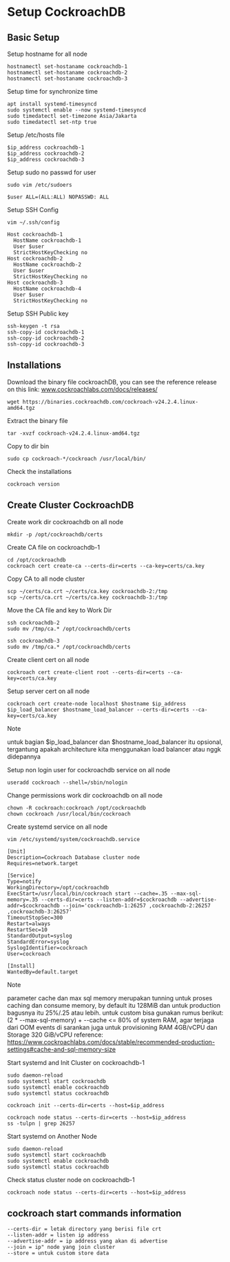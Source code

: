 # Setup CockroachDB

## Basic Setup
Setup hostname for all node
```
hostnamectl set-hostaname cockroachdb-1
hostnamectl set-hostaname cockroachdb-2
hostnamectl set-hostaname cockroachdb-3
```

Setup time for synchronize time
```
apt install systemd-timesyncd
sudo systemctl enable --now systemd-timesyncd
sudo timedatectl set-timezone Asia/Jakarta
sudo timedatectl set-ntp true
```

Setup /etc/hosts file
```
$ip_address cockroachdb-1
$ip_address cockroachdb-2
$ip_address cockroachdb-3
```

Setup sudo no passwd for user
```
sudo vim /etc/sudoers

$user ALL=(ALL:ALL) NOPASSWD: ALL
```

Setup SSH Config
```
vim ~/.ssh/config

Host cockroachdb-1
  HostName cockroachdb-1
  User $user
  StrictHostKeyChecking no
Host cockroachdb-2
  HostName cockroachdb-2
  User $user
  StrictHostKeyChecking no
Host cockroachdb-3
  HostName cockroachdb-4
  User $user
  StrictHostKeyChecking no
```

Setup SSH Public key
```
ssh-keygen -t rsa
ssh-copy-id cockroachdb-1
ssh-copy-id cockroachdb-2
ssh-copy-id cockroachdb-3
```

## Installations
Download the binary file cockroachDB, you can see the reference release on this link: www.cockroachlabs.com/docs/releases/
```
wget https://binaries.cockroachdb.com/cockroach-v24.2.4.linux-amd64.tgz
```

Extract the binary file
```
tar -xvzf cockroach-v24.2.4.linux-amd64.tgz
```

Copy to dir bin
```
sudo cp cockroach-*/cockroach /usr/local/bin/
```

Check the installations
```
cockroach version
```

## Create Cluster CockroachDB

Create work dir cockroachdb on all node
```
mkdir -p /opt/cockroachdb/certs
```

Create CA file on cockroachdb-1
```
cd /opt/cockroachdb
cockroach cert create-ca --certs-dir=certs --ca-key=certs/ca.key
```

Copy CA to all node cluster
```
scp ~/certs/ca.crt ~/certs/ca.key cockroachdb-2:/tmp
scp ~/certs/ca.crt ~/certs/ca.key cockroachdb-3:/tmp
```

Move the CA file and key to Work Dir
```
ssh cockroachdb-2
sudo mv /tmp/ca.* /opt/cockroachdb/certs

ssh cockroachdb-3
sudo mv /tmp/ca.* /opt/cockroachdb/certs
```

Create client cert on all node
```
cockroach cert create-client root --certs-dir=certs --ca-key=certs/ca.key
```

Setup server cert on all node
```
cockroach cert create-node localhost $hostname $ip_address $ip_load_balancer $hostname_load_balancer --certs-dir=certs --ca-key=certs/ca.key
```
> [!NOTE]
> untuk bagian $ip_load_balancer dan $hostname_load_balancer itu opsional, tergantung apakah architecture kita menggunakan load balancer atau nggk didepannya

Setup non login user for cockroachdb service on all node
```
useradd cockroach --shell=/sbin/nologin
```

Change permissions work dir cockroachdb on all node
```
chown -R cockroach:cockroach /opt/cockroachdb
chown cockroach /usr/local/bin/cockroach
```

Create systemd service on all node
```
vim /etc/systemd/system/cockroachdb.service

[Unit]
Description=Cockroach Database cluster node
Requires=network.target

[Service]
Type=notify
WorkingDirectory=/opt/cockroachdb
ExecStart=/usr/local/bin/cockroach start --cache=.35 --max-sql-memory=.35 --certs-dir=certs --listen-addr=$cockroachdb --advertise-addr=$cockroachdb --join='cockroachdb-1:26257 ,cockroachdb-2:26257 ,cockroachdb-3:26257'
TimeoutStopSec=300
Restart=always
RestartSec=10
StandardOutput=syslog
StandardError=syslog
SyslogIdentifier=cockroach
User=cockroach

[Install]
WantedBy=default.target
```
> [!NOTE]
> parameter cache dan max sql memory merupakan tunning untuk proses caching dan consume memory, by default itu 128MiB dan untuk production bagusnya itu 25%/.25 atau lebih.
> untuk custom bisa gunakan rumus berikut: (2 * --max-sql-memory) + --cache <= 80% of system RAM, agar terjaga dari OOM events
> di sarankan juga untuk provisioning RAM 4GB/vCPU dan Storage 320 GiB/vCPU 
> reference: https://www.cockroachlabs.com/docs/stable/recommended-production-settings#cache-and-sql-memory-size


Start systemd and Init Cluster on cockroachdb-1
```
sudo daemon-reload
sudo systemctl start cockroachdb
sudo systemctl enable cockroachdb
sudo systemctl status cockroachdb

cockroach init --certs-dir=certs --host=$ip_address

cockroach node status --certs-dir=certs --host=$ip_address
ss -tulpn | grep 26257
```

Start systemd on Another Node
```
sudo daemon-reload
sudo systemctl start cockroachdb
sudo systemctl enable cockroachdb
sudo systemctl status cockroachdb
```

Check status cluster node on cockroachdb-1
```
cockroach node status --certs-dir=certs --host=$ip_address
```

## cockroach start commands information
```
--certs-dir = letak directory yang berisi file crt
--listen-addr = listen ip address
--advertise-addr = ip address yang akan di advertise
--join = ip" node yang join cluster
--store = untuk custom store data
```
